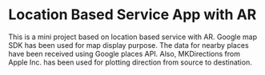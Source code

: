 # Location Based Service App with AR

This is a mini project based on location based service with AR. Google map SDK has been used for map display purpose. The data for nearby places have been received using Google places API. Also, MKDirections from Apple Inc. has been used for plotting direction from source to destination.


